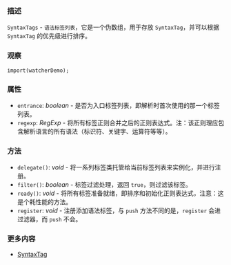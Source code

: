 ### 描述
`SyntaxTags` - `语法标签列表`，它是一个伪数组，用于存放 `SyntaxTag`，并可以根据 `SyntaxTag` 的优先级进行排序。

### 观察
```inline-demo
import(watcherDemo);
```

### 属性
* `entrance`: *boolean* - 是否为入口标签列表，即解析时首次使用的那一个标签列表。
* `regexp`: *RegExp* - 将所有标签正则合并之后的正则表达式。注：该正则理应包含解析语言的所有语法（标识符、关键字、运算符等等）。

### 方法
* `delegate()`: *void* - 将一系列标签类托管给当前标签列表来实例化，并进行注册。
* `filter()`: *boolean* - 标签过滤处理，返回 `true`，则过滤该标签。
* `ready()`: *void* - 将所有标签准备就绪，即排序和初始化正则表达式，注意：这是个耗性能的方法。
* `register`: *void* - 注册添加语法标签，与 `push` 方法不同的是，`register` 会进过滤器，而 `push` 不会。

### 更多内容
* [SyntaxTag](#/rexjs/syntax-tag)